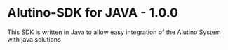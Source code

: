 # AIutino-SDK for JAVA - 1.0.0

This SDK is written in Java to allow easy integration of the AIutino System with java solutions
